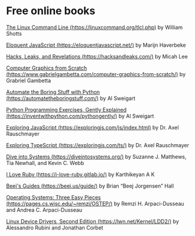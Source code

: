 # Free online books

[The Linux Command Line (https://linuxcommand.org/tlcl.php)](https://linuxcommand.org/tlcl.php) by William Shotts

[Eloquent JavaScript (https://eloquentjavascript.net/)](https://eloquentjavascript.net/) by Marijn Haverbeke

[Hacks, Leaks, and Revelations (https://hacksandleaks.com/)](https://hacksandleaks.com/) by Micah Lee

[Computer Graphics from Scratch (https://www.gabrielgambetta.com/computer-graphics-from-scratch/)](https://www.gabrielgambetta.com/computer-graphics-from-scratch/) by Grabriel Gambetta

[Automate the Boring Stuff with Python (https://automatetheboringstuff.com/)](https://automatetheboringstuff.com/) by Al Sweigart

[Python Programming Exercises, Gently Explained (https://inventwithpython.com/pythongently/)](https://inventwithpython.com/pythongently/) by Al Sweigart

[Exploring JavaScript (https://exploringjs.com/js/index.html)](https://exploringjs.com/js/index.html) by Dr. Axel Rauschmayer

[Exploring TypeScript (https://exploringjs.com/ts/)](https://exploringjs.com/ts/) by Dr. Axel Rauschmayer

[Dive into Systems (https://diveintosystems.org/)](https://diveintosystems.org/) by Suzanne J. Matthews, Tia Newhall, and Kevin C. Webb

[I Love Ruby (https://i-love-ruby.gitlab.io/)](https://i-love-ruby.gitlab.io/) by Karthikeyan A K

[Beej's Guides (https://beej.us/guide/)](https://beej.us/guide/) by Brian “Beej Jorgensen” Hall

[Operating Systems: Three Easy Pieces (https://pages.cs.wisc.edu/~remzi/OSTEP/)](https://pages.cs.wisc.edu/~remzi/OSTEP/) by Remzi H. Arpaci-Dusseau and  Andrea C. Arpaci-Dusseau

[Linux Device Drivers, Second Edition (https://lwn.net/Kernel/LDD2/)](https://lwn.net/Kernel/LDD2/) by Alessandro Rubini and Jonathan Corbet
